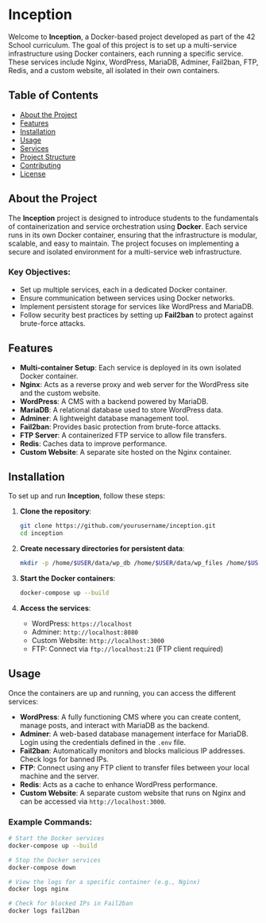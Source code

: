 # Inception

Welcome to **Inception**, a Docker-based project developed as part of the 42 School curriculum. The goal of this project is to set up a multi-service infrastructure using Docker containers, each running a specific service. These services include Nginx, WordPress, MariaDB, Adminer, Fail2ban, FTP, Redis, and a custom website, all isolated in their own containers.

## Table of Contents

- [About the Project](#about-the-project)
- [Features](#features)
- [Installation](#installation)
- [Usage](#usage)
- [Services](#services)
- [Project Structure](#project-structure)
- [Contributing](#contributing)
- [License](#license)

## About the Project

The **Inception** project is designed to introduce students to the fundamentals of containerization and service orchestration using **Docker**. Each service runs in its own Docker container, ensuring that the infrastructure is modular, scalable, and easy to maintain. The project focuses on implementing a secure and isolated environment for a multi-service web infrastructure.

### Key Objectives:
- Set up multiple services, each in a dedicated Docker container.
- Ensure communication between services using Docker networks.
- Implement persistent storage for services like WordPress and MariaDB.
- Follow security best practices by setting up **Fail2ban** to protect against brute-force attacks.

## Features

- **Multi-container Setup**: Each service is deployed in its own isolated Docker container.
- **Nginx**: Acts as a reverse proxy and web server for the WordPress site and the custom website.
- **WordPress**: A CMS with a backend powered by MariaDB.
- **MariaDB**: A relational database used to store WordPress data.
- **Adminer**: A lightweight database management tool.
- **Fail2ban**: Provides basic protection from brute-force attacks.
- **FTP Server**: A containerized FTP service to allow file transfers.
- **Redis**: Caches data to improve performance.
- **Custom Website**: A separate site hosted on the Nginx container.

## Installation

To set up and run **Inception**, follow these steps:

1. **Clone the repository**:
    ```bash
    git clone https://github.com/yourusername/inception.git
    cd inception
    ```

2. **Create necessary directories for persistent data**:
    ```bash
    mkdir -p /home/$USER/data/wp_db /home/$USER/data/wp_files /home/$USER/data/ftp_logs /home/$USER/data/shared
    ```

3. **Start the Docker containers**:
    ```bash
    docker-compose up --build
    ```

4. **Access the services**:
   - WordPress: `https://localhost`
   - Adminer: `http://localhost:8080`
   - Custom Website: `http://localhost:3000`
   - FTP: Connect via `ftp://localhost:21` (FTP client required)

## Usage

Once the containers are up and running, you can access the different services:

- **WordPress**: A fully functioning CMS where you can create content, manage posts, and interact with MariaDB as the backend.
- **Adminer**: A web-based database management interface for MariaDB. Login using the credentials defined in the `.env` file.
- **Fail2ban**: Automatically monitors and blocks malicious IP addresses. Check logs for banned IPs.
- **FTP**: Connect using any FTP client to transfer files between your local machine and the server.
- **Redis**: Acts as a cache to enhance WordPress performance.
- **Custom Website**: A separate custom website that runs on Nginx and can be accessed via `http://localhost:3000`.

### Example Commands:

```bash
# Start the Docker services
docker-compose up --build

# Stop the Docker services
docker-compose down

# View the logs for a specific container (e.g., Nginx)
docker logs nginx

# Check for blocked IPs in Fail2ban
docker logs fail2ban
